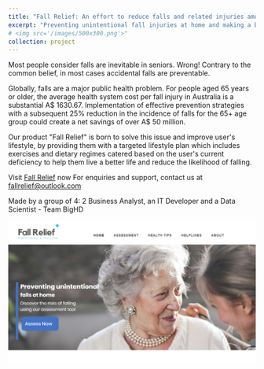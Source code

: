 ```yaml
---
title: "Fall Relief: An effort to reduce falls and related injuries among age group 65 and older"
excerpt: "Preventing unintentional fall injuries at home and making a better lifestyle"
# <img src='/images/500x300.png'>"
collection: project
---
```


Most people consider falls are inevitable in seniors. Wrong! Contrary to the common belief, in most cases accidental falls are preventable.

Globally, falls are a major public health problem.
For people aged 65 years or older, the average health system cost per fall injury in Australia is a substantial A$ 1630.67.
Implementation of effective prevention strategies with a subsequent 25% reduction in the incidence of falls for
the 65+ age group could create a net savings of over A$ 50 million.

Our product "Fall Relief" is born to solve this issue and improve user's lifestyle,
by providing them with a targeted lifestyle plan which includes exercises and dietary regimes catered based on the
user's current deficiency to help them live a better life and reduce the likelihood of falling.

Visit [Fall Relief](https://www.fallrelief.vision/) now
For enquiries and support, contact us at [fallrelief@outlook.com](mailto:fallrelief@outlook.com)

Made by a group of 4: 2 Business Analyst, an IT Developer and a Data Scientist - Team BigHD

<img src='/images/fall_relief.png'>


